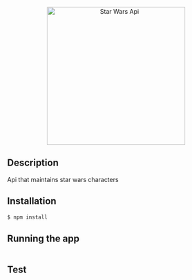 <p align="center">
  <img src=https://cdn.iconscout.com/icon/free/png-256/starwars-225970.png width="320" alt="Star Wars Api" /></a>
</p>

## Description

Api that maintains star wars characters

## Installation

```bash
$ npm install
```

## Running the app

```bash

```

## Test

```bash

```
